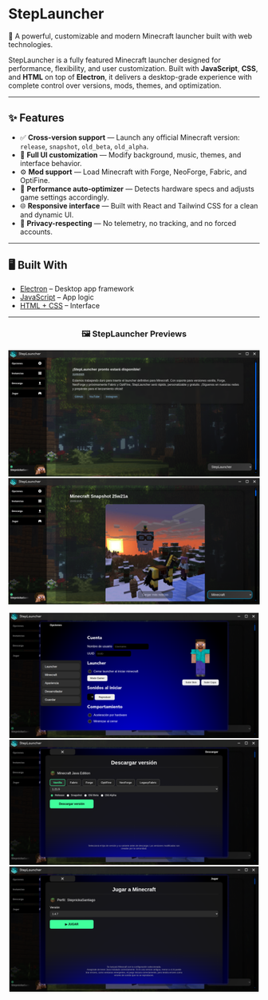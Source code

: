 # StepLauncher

🚀 A powerful, customizable and modern Minecraft launcher built with web technologies.

StepLauncher is a fully featured Minecraft launcher designed for performance, flexibility, and user customization. Built with **JavaScript**, **CSS**, and **HTML** on top of **Electron**, it delivers a desktop-grade experience with complete control over versions, mods, themes, and optimization.

---

## ✨ Features

- ✅ **Cross-version support** — Launch any official Minecraft version: `release`, `snapshot`, `old_beta`, `old_alpha`.
- 🎨 **Full UI customization** — Modify background, music, themes, and interface behavior.
- ⚙️ **Mod support** — Load Minecraft with Forge, NeoForge, Fabric, and OptiFine.
- 🚀 **Performance auto-optimizer** — Detects hardware specs and adjusts game settings accordingly.
- 🌐 **Responsive interface** — Built with React and Tailwind CSS for a clean and dynamic UI.
- 🔐 **Privacy-respecting** — No telemetry, no tracking, and no forced accounts.

---

## 🖥️ Built With

- [Electron](https://www.electronjs.org/) – Desktop app framework  
- [JavaScript](https://developer.mozilla.org/en-US/docs/Web/JavaScript) – App logic  
- [HTML + CSS](https://developer.mozilla.org/en-US/docs/Web/HTML) – Interface  
---

<h3 align="center">🖼️ StepLauncher Previews</h3>

<p align="center">
    <img src="assets/StepLauncher-news.png" alt="StepLauncher UI" width="600"/>
  <img src="assets/Minecraft-news.png" alt="Minecraft Screen" width="600"/>
</p>

<p align="center">
  <img src="assets/Config.png" alt="Config" width="500"/>
  <img src="assets/Download.png" alt="Download" width="500"/>
  <img src="assets/Executing.png" alt="Executing" width="500"/>
</p>
